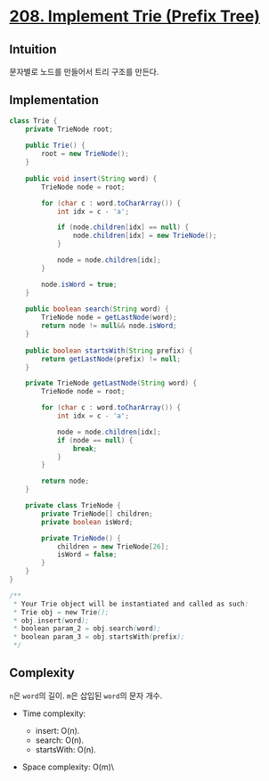 # [208. Implement Trie (Prefix Tree)](https://leetcode.com/problems/implement-trie-prefix-tree/description/)

## Intuition
문자별로 노드를 만들어서 트리 구조를 만든다.

## Implementation
```java
class Trie {
    private TrieNode root;
    
    public Trie() {
        root = new TrieNode();
    }
    
    public void insert(String word) {
        TrieNode node = root;

        for (char c : word.toCharArray()) {
            int idx = c - 'a';

            if (node.children[idx] == null) {
                node.children[idx] = new TrieNode();
            }

            node = node.children[idx];
        }

        node.isWord = true;
    }
    
    public boolean search(String word) {
        TrieNode node = getLastNode(word);
        return node != null&& node.isWord;
    }
    
    public boolean startsWith(String prefix) {
        return getLastNode(prefix) != null;
    }

    private TrieNode getLastNode(String word) {
        TrieNode node = root;

        for (char c : word.toCharArray()) {
            int idx = c - 'a';

            node = node.children[idx];
            if (node == null) {
                break;
            }
        }

        return node;
    }

    private class TrieNode {
        private TrieNode[] children;
        private boolean isWord;

        private TrieNode() {
            children = new TrieNode[26];
            isWord = false;
        }
    }
}

/**
 * Your Trie object will be instantiated and called as such:
 * Trie obj = new Trie();
 * obj.insert(word);
 * boolean param_2 = obj.search(word);
 * boolean param_3 = obj.startsWith(prefix);
 */
```

## Complexity
`n`은 `word`의 길이. `m`은 삽입된 `word`의 문자 개수.
- Time complexity: 
  - insert: O(n).
  - search: O(n).
  - startsWith: O(n).

- Space complexity: O(m)\
